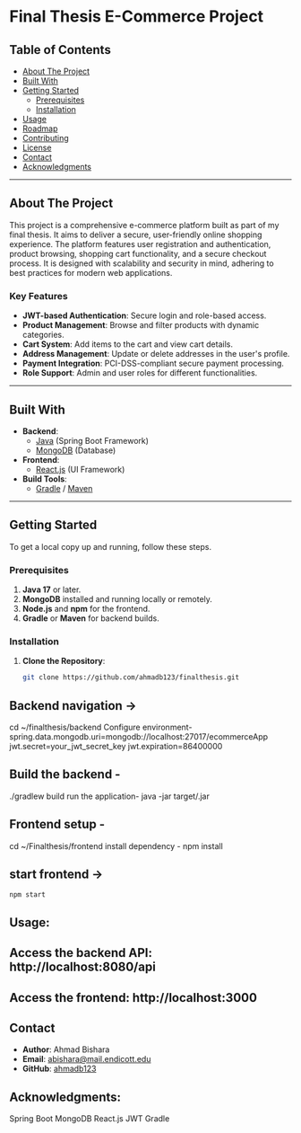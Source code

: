 # Final Thesis E-Commerce Project

## Table of Contents
- [About The Project](#about-the-project)
- [Built With](#built-with)
- [Getting Started](#getting-started)
  - [Prerequisites](#prerequisites)
  - [Installation](#installation)
- [Usage](#usage)
- [Roadmap](#roadmap)
- [Contributing](#contributing)
- [License](#license)
- [Contact](#contact)
- [Acknowledgments](#acknowledgments)

---

## About The Project
This project is a comprehensive e-commerce platform built as part of my final thesis. It aims to deliver a secure, user-friendly online shopping experience. The platform features user registration and authentication, product browsing, shopping cart functionality, and a secure checkout process. It is designed with scalability and security in mind, adhering to best practices for modern web applications.

### Key Features
- **JWT-based Authentication**: Secure login and role-based access.
- **Product Management**: Browse and filter products with dynamic categories.
- **Cart System**: Add items to the cart and view cart details.
- **Address Management**: Update or delete addresses in the user's profile.
- **Payment Integration**: PCI-DSS-compliant secure payment processing.
- **Role Support**: Admin and user roles for different functionalities.

---

## Built With
- **Backend**:
  - [Java](https://www.java.com/) (Spring Boot Framework)
  - [MongoDB](https://www.mongodb.com/) (Database)
- **Frontend**:
  - [React.js](https://reactjs.org/) (UI Framework)
- **Build Tools**:
  - [Gradle](https://gradle.org/) / [Maven](https://maven.apache.org/)

---

## Getting Started

To get a local copy up and running, follow these steps.

### Prerequisites
1. **Java 17** or later.
2. **MongoDB** installed and running locally or remotely.
3. **Node.js** and **npm** for the frontend.
4. **Gradle** or **Maven** for backend builds.

### Installation

1. **Clone the Repository**:
   ```bash
   git clone https://github.com/ahmadb123/finalthesis.git
  ## Backend navigation ->
  cd ~/finalthesis/backend
  Configure environment-
  spring.data.mongodb.uri=mongodb://localhost:27017/ecommerceApp
  jwt.secret=your_jwt_secret_key
  jwt.expiration=86400000
  
  ## Build the backend - 
  ./gradlew build
  run the application-
  java -jar target/<your-jar-file>.jar

  ## Frontend setup - 
  cd ~/Finalthesis/frontend
    install dependency - 
    npm install
  ## start frontend -> 
    npm start 

  
## Usage: 
## Access the backend API: http://localhost:8080/api
## Access the frontend: http://localhost:3000


## Contact
- **Author**: Ahmad Bishara  
- **Email**: [abishara@mail.endicott.edu](mailto:abishara@mail.endicott.edu)  
- **GitHub**: [ahmadb123](https://github.com/ahmadb123)


## Acknowledgments: 
   Spring Boot
   MongoDB
   React.js
   JWT
   Gradle




  


